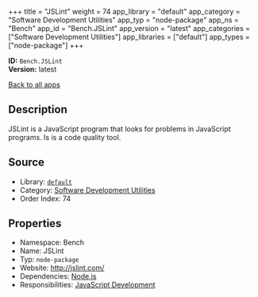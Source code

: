 ﻿+++
title = "JSLint"
weight = 74
app_library = "default"
app_category = "Software Development Utilities"
app_typ = "node-package"
app_ns = "Bench"
app_id = "Bench.JSLint"
app_version = "latest"
app_categories = ["Software Development Utilities"]
app_libraries = ["default"]
app_types = ["node-package"]
+++

**ID:** `Bench.JSLint`  
**Version:** latest  
<!--more-->

[Back to all apps](/apps/)

## Description
JSLint is a JavaScript program that looks for problems in JavaScript programs.
Is is a code quality tool.

## Source

* Library: [`default`](/app_libraries/default)
* Category: [Software Development Utilities](/app_categories/software-development-utilities)
* Order Index: 74

## Properties

* Namespace: Bench
* Name: JSLint
* Typ: `node-package`
* Website: <http://jslint.com/>
* Dependencies: [Node.js](/apps/Bench.Node)
* Responsibilities: [JavaScript Development](/apps/Bench.Group.JavaScriptDevelopment)


